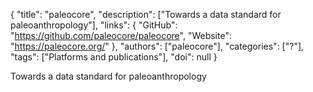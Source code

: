 {
  "title": "paleocore",
  "description": ["Towards a data standard for paleoanthropology"],
  "links": {
    "GitHub": "https://github.com/paleocore/paleocore",
    "Website": "https://paleocore.org/"
  },
  "authors": ["paleocore"],
  "categories": ["?"],
  "tags": ["Platforms and publications"],
  "doi": null
}

<!-- Generated by csv2md.R – do not edit by hand -->

Towards a data standard for paleoanthropology